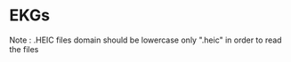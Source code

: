 # EKGs  </br>
Note : .HEIC files domain should be lowercase only ".heic" in order to read the files
